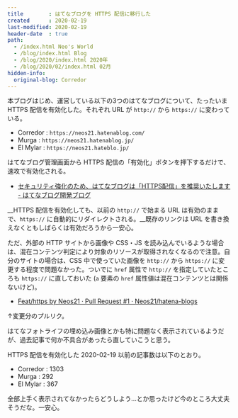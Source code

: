 ```yaml
---
title        : はてなブログを HTTPS 配信に移行した
created      : 2020-02-19
last-modified: 2020-02-19
header-date  : true
path:
  - /index.html Neo's World
  - /blog/index.html Blog
  - /blog/2020/index.html 2020年
  - /blog/2020/02/index.html 02月
hidden-info:
  original-blog: Corredor
---
```


本ブログはじめ、運営している以下の3つのはてなブログについて、たったいま HTTPS 配信を有効化した。それぞれ URL が `http://` から `https://` に変わっている。

- Corredor : `https://neos21.hatenablog.com/`
- Murga : `https://neos21.hatenablog.jp/`
- El Mylar : `https://neos21.hateblo.jp/`

はてなブログ管理画面から HTTPS 配信の「有効化」ボタンを押下するだけで、速攻で有効化される。

- [セキュリティ強化のため、はてなブログは「HTTPS配信」を推奨いたします - はてなブログ開発ブログ](https://staff.hatenablog.com/entry/2020/01/21/190127)

__HTTPS 配信を有効化しても、以前の `http://` で始まる URL は有効のままで、`https://` に自動的にリダイレクトされる。__既存のリンクは URL を書き換えなくともしばらくは有効だろうから一安心。

ただ、外部の HTTP サイトから画像や CSS・JS を読み込んでいるような場合は、混在コンテンツ判定により対象のリソースが取得されなくなるので注意。自分のサイトの場合は、CSS 中で使っていた画像を `http://` から `https://` に変更する程度で問題なかった。ついでに `href` 属性で `http://` を指定していたところも `https://` に直しておいた (`a` 要素の `href` 属性値は混在コンテンツとは関係ないけど)。

- [Feat/https by Neos21 · Pull Request #1 · Neos21/hatena-blogs](https://github.com/Neos21/hatena-blogs/pull/1)

↑変更分のプルリク。

はてなフォトライフの埋め込み画像とかも特に問題なく表示されているようだが、過去記事で何か不具合があったら直していこうと思う。

HTTPS 配信を有効化した 2020-02-19 以前の記事数は以下のとおり。

- Corredor : 1303
- Murga : 292
- El Mylar : 367

全部上手く表示されてなかったらどうしよう…とか思ったけど今のところ大丈夫そうだな。一安心。

